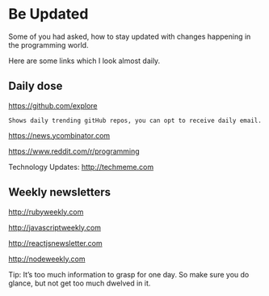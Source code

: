 # Be Updated

Some of you had asked, how to stay updated with changes happening in the programming world.

Here are some links which I look almost daily.

## Daily dose

https://github.com/explore

    Shows daily trending gitHub repos, you can opt to receive daily email.

https://news.ycombinator.com

https://www.reddit.com/r/programming

Technology Updates: http://techmeme.com

## Weekly newsletters

http://rubyweekly.com

http://javascriptweekly.com

http://reactjsnewsletter.com

http://nodeweekly.com 

Tip: It’s too much information to grasp for one day. So make sure you do glance, but not get too much dwelved in it.